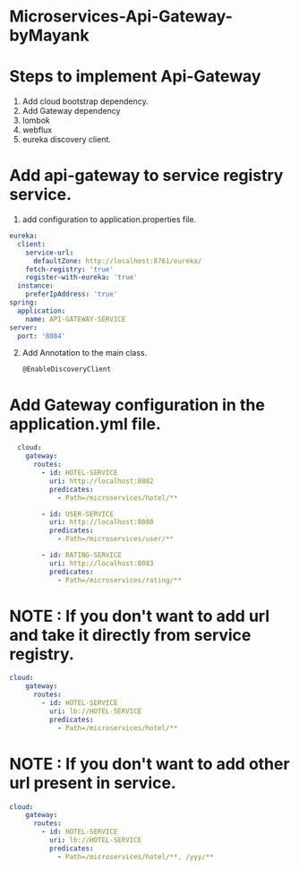 # Microservices-Api-Gateway-byMayank

# Steps to implement Api-Gateway

1. Add cloud bootstrap dependency.
2. Add Gateway dependency 
3. lombok
4. webflux
5. eureka discovery client.


# Add api-gateway to service registry service.

1. add configuration to application.properties file.
```yaml
eureka:
  client:
    service-url:
      defaultZone: http://localhost:8761/eureka/
    fetch-registry: 'true'
    register-with-eureka: 'true'
  instance:
    preferIpAddress: 'true'
spring:
  application:
    name: API-GATEWAY-SERVICE
server:
  port: '8084'

```




2. Add Annotation to the main class.

       @EnableDiscoveryClient


# Add Gateway configuration in the application.yml file.

```yaml
  cloud:
    gateway:
      routes:
        - id: HOTEL-SERVICE
          uri: http://localhost:8082
          predicates:
            - Path=/microservices/hotel/**

        - id: USER-SERVICE
          uri: http://localhost:8080
          predicates:
            - Path=/microservices/user/**

        - id: RATING-SERVICE
          uri: http://localhost:8083
          predicates:
            - Path=/microservices/rating/**

```

# NOTE : If you don't want to add url and take it directly from service registry.
```yaml
cloud:
    gateway:
      routes:
        - id: HOTEL-SERVICE
          uri: lb://HOTEL-SERVICE
          predicates:
            - Path=/microservices/hotel/**
```


# NOTE : If you don't want to add other url present in service.
```yaml
cloud:
    gateway:
      routes:
        - id: HOTEL-SERVICE
          uri: lb://HOTEL-SERVICE
          predicates:
            - Path=/microservices/hotel/**, /yyy/**
```